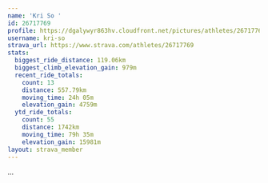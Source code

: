 ```yaml
---
name: 'Kri So '
id: 26717769
profile: https://dgalywyr863hv.cloudfront.net/pictures/athletes/26717769/7761026/13/large.jpg
username: kri-so
strava_url: https://www.strava.com/athletes/26717769
stats:
  biggest_ride_distance: 119.06km
  biggest_climb_elevation_gain: 979m
  recent_ride_totals:
    count: 13
    distance: 557.79km
    moving_time: 24h 05m
    elevation_gain: 4759m
  ytd_ride_totals:
    count: 55
    distance: 1742km
    moving_time: 79h 35m
    elevation_gain: 15981m
layout: strava_member
--- 
```

...
